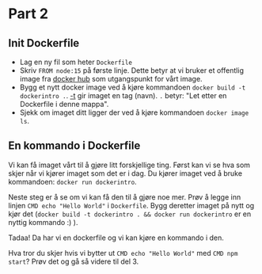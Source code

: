# Part 2


## Init Dockerfile
- Lag en ny fil som heter `Dockerfile`
- Skriv `FROM node:15` på første linje. Dette betyr at vi bruker et offentlig image fra [docker hub](https://hub.docker.com/_/node) som utgangspunkt for vårt image.
- Bygg et nytt docker image ved å kjøre kommandoen `docker build -t dockerintro .`. [-t](https://docs.docker.com/engine/reference/commandline/build/) gir imaget en tag (navn). `.` betyr: "Let etter en Dockerfile i denne mappa".
- Sjekk om imaget ditt ligger der ved å kjøre kommandoen `docker image ls`.


## En kommando i Dockerfile
Vi kan få imaget vårt til å gjøre litt forskjellige ting. Først kan vi se hva som skjer når vi kjører imaget som det er i dag. 
Du kjører imaget ved å bruke kommandoen: `docker run dockerintro`.

Neste steg er å se om vi kan få den til å gjøre noe mer. 
Prøv å legge inn linjen `CMD echo "Hello World"` i `Dockerfile`. Bygg deretter imaget på nytt og kjør det (`docker build -t dockerintro . && docker run dockerintro` er en nyttig kommando :) ).

Tadaa! 
Da har vi en dockerfile og vi kan kjøre en kommando i den. 


Hva tror du skjer hvis vi bytter ut `CMD echo "Hello World"` med `CMD npm start`? Prøv det og gå så videre til del 3.